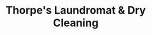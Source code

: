 ---
title: "Thorpe's Laundromat & Dry Cleaning"
url: /warwick/thorpes-laundromat-and-dry-cleaning/
shop: laundry
---